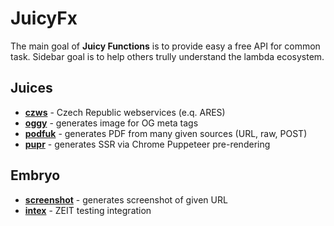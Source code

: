 # JuicyFx

The main goal of **Juicy Functions** is to provide easy a free API for common task. 
Sidebar goal is to help others trully understand the lambda ecosystem.

## Juices

- [**czws**](cz) - Czech Republic webservices (e.q. ARES)
- [**oggy**](oggy) - generates image for OG meta tags
- [**podfuk**](podfuk) - generates PDF from many given sources (URL, raw, POST)
- [**pupr**](podfuk) - generates SSR via Chrome Puppeteer pre-rendering

## Embryo

- [**screenshot**](embryo/screenshot) - generates screenshot of given URL
- [**intex**](embryo/intex) - ZEIT testing integration 
